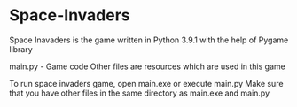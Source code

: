 # Space-Invaders

Space Inavaders is the game written in Python 3.9.1 with the help of Pygame library

main.py - Game code
Other files are resources which are used in this game

To run space invaders game, open main.exe or execute main.py
Make sure that you have other files in the same directory as main.exe and main.py
